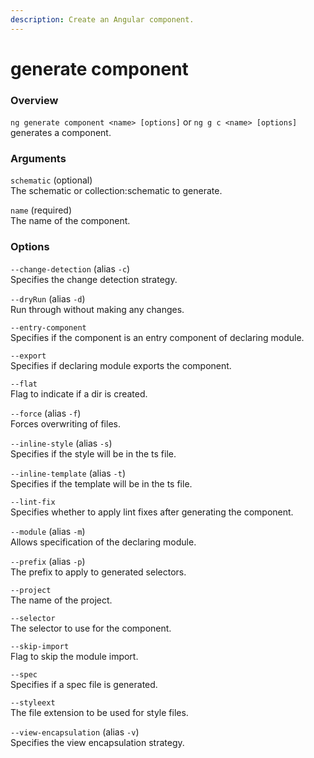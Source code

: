 ```yaml
---
description: Create an Angular component.
---
```


# generate component

### Overview

`ng generate component <name> [options]` or `ng g c <name> [options]` generates a component.

### Arguments

`schematic` \(optional\)  
The schematic or collection:schematic to generate.

`name` \(required\)  
The name of the component.

### Options

`--change-detection` \(alias `-c`\)  
Specifies the change detection strategy.

`--dryRun` \(alias `-d`\)  
Run through without making any changes.

`--entry-component`  
Specifies if the component is an entry component of declaring module.

`--export`  
Specifies if declaring module exports the component.

`--flat`  
Flag to indicate if a dir is created.

`--force` \(alias `-f`\)  
Forces overwriting of files.

`--inline-style` \(alias `-s`\)  
Specifies if the style will be in the ts file.

`--inline-template` \(alias `-t`\)  
Specifies if the template will be in the ts file. 

`--lint-fix`  
Specifies whether to apply lint fixes after generating the component. 

`--module` \(alias `-m`\)  
Allows specification of the declaring module.

`--prefix` \(alias `-p`\)  
The prefix to apply to generated selectors.

`--project`  
The name of the project.

`--selector`  
The selector to use for the component.

`--skip-import`  
Flag to skip the module import.

`--spec`  
Specifies if a spec file is generated.

`--styleext`  
The file extension to be used for style files.

`--view-encapsulation` \(alias `-v`\)  
Specifies the view encapsulation strategy.

